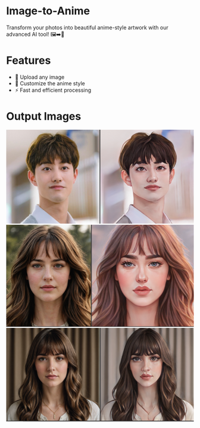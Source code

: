 # Image-to-Anime

Transform your photos into beautiful anime-style artwork with our advanced AI tool! 🖼️➡️🎌

# Features
- 📸 Upload any image
- 🎨 Customize the anime style
- ⚡ Fast and efficient processing

# Output Images

![alt text](https://github.com/DinjanAI/Image-to-Anime/blob/master/Output%20Images/output%201.png)
![alt text](https://github.com/DinjanAI/Image-to-Anime/blob/master/Output%20Images/output%203.png)
![alt text](https://github.com/DinjanAI/Image-to-Anime/blob/master/Output%20Images/output%205.png)
